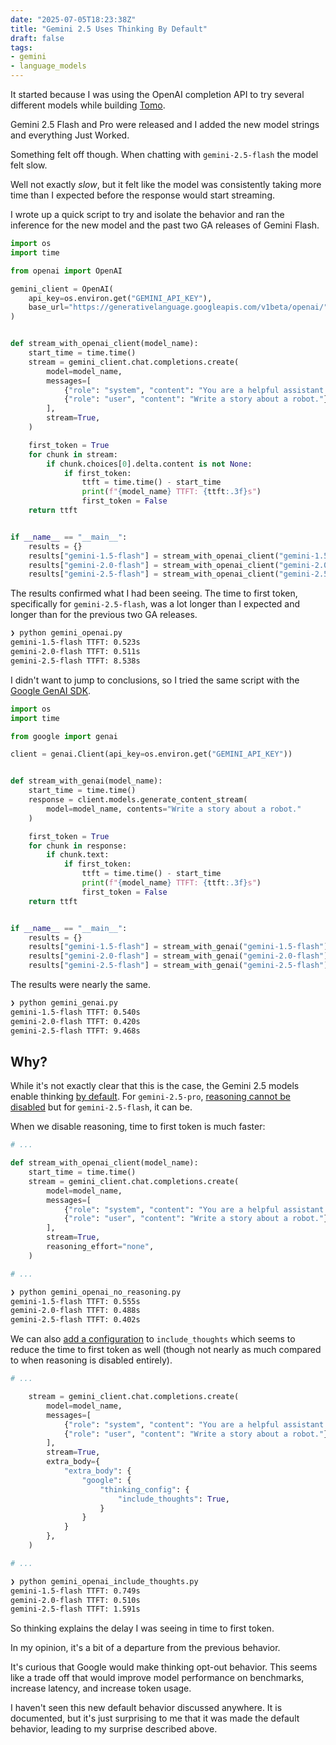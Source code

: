 ```yaml
---
date: "2025-07-05T18:23:38Z"
title: "Gemini 2.5 Uses Thinking By Default"
draft: false
tags:
- gemini
- language_models
---
```


It started because I was using the OpenAI completion API to try several different models while building [Tomo](https://wvlen.llc/apps/tomo).

Gemini 2.5 Flash and Pro were released and I added the new model strings and everything Just Worked.

Something felt off though.
When chatting with `gemini-2.5-flash` the model felt slow.

Well not exactly _slow_, but it felt like the model was consistently taking more time than I expected before the response would start streaming.

I wrote up a quick script to try and isolate the behavior and ran the inference for the new model and the past two GA releases of Gemini Flash.

```python {title="gemini_openai.py"}
import os
import time

from openai import OpenAI

gemini_client = OpenAI(
    api_key=os.environ.get("GEMINI_API_KEY"),
    base_url="https://generativelanguage.googleapis.com/v1beta/openai/",
)


def stream_with_openai_client(model_name):
    start_time = time.time()
    stream = gemini_client.chat.completions.create(
        model=model_name,
        messages=[
            {"role": "system", "content": "You are a helpful assistant."},
            {"role": "user", "content": "Write a story about a robot."},
        ],
        stream=True,
    )

    first_token = True
    for chunk in stream:
        if chunk.choices[0].delta.content is not None:
            if first_token:
                ttft = time.time() - start_time
                print(f"{model_name} TTFT: {ttft:.3f}s")
                first_token = False
    return ttft


if __name__ == "__main__":
    results = {}
    results["gemini-1.5-flash"] = stream_with_openai_client("gemini-1.5-flash")
    results["gemini-2.0-flash"] = stream_with_openai_client("gemini-2.0-flash")
    results["gemini-2.5-flash"] = stream_with_openai_client("gemini-2.5-flash")
```

The results confirmed what I had been seeing.
The time to first token, specifically for `gemini-2.5-flash`, was a lot longer than I expected and longer than for the previous two GA releases.

```sh
❯ python gemini_openai.py
gemini-1.5-flash TTFT: 0.523s
gemini-2.0-flash TTFT: 0.511s
gemini-2.5-flash TTFT: 8.538s
```

I didn't want to jump to conclusions, so I tried the same script with the [Google GenAI SDK](https://googleapis.github.io/python-genai/).

```python {title="gemini_genai.py"}
import os
import time

from google import genai

client = genai.Client(api_key=os.environ.get("GEMINI_API_KEY"))


def stream_with_genai(model_name):
    start_time = time.time()
    response = client.models.generate_content_stream(
        model=model_name, contents="Write a story about a robot."
    )

    first_token = True
    for chunk in response:
        if chunk.text:
            if first_token:
                ttft = time.time() - start_time
                print(f"{model_name} TTFT: {ttft:.3f}s")
                first_token = False
    return ttft


if __name__ == "__main__":
    results = {}
    results["gemini-1.5-flash"] = stream_with_genai("gemini-1.5-flash")
    results["gemini-2.0-flash"] = stream_with_genai("gemini-2.0-flash")
    results["gemini-2.5-flash"] = stream_with_genai("gemini-2.5-flash")
```

The results were nearly the same.

```sh
❯ python gemini_genai.py
gemini-1.5-flash TTFT: 0.540s
gemini-2.0-flash TTFT: 0.420s
gemini-2.5-flash TTFT: 9.468s
```

## Why?

While it's not exactly clear that this is the case, the Gemini 2.5 models enable thinking [by default](https://ai.google.dev/gemini-api/docs/models).
For `gemini-2.5-pro`, [reasoning cannot be disabled](https://ai.google.dev/gemini-api/docs/thinking#set-budget) but for `gemini-2.5-flash`, it can be.

When we disable reasoning, time to first token is much faster:

```python {title="gemini_openai_no_reasoning.py"}
# ...

def stream_with_openai_client(model_name):
    start_time = time.time()
    stream = gemini_client.chat.completions.create(
        model=model_name,
        messages=[
            {"role": "system", "content": "You are a helpful assistant."},
            {"role": "user", "content": "Write a story about a robot."},
        ],
        stream=True,
        reasoning_effort="none",
    )

# ...
```

```sh
❯ python gemini_openai_no_reasoning.py
gemini-1.5-flash TTFT: 0.555s
gemini-2.0-flash TTFT: 0.488s
gemini-2.5-flash TTFT: 0.402s
```

We can also [add a configuration](https://ai.google.dev/gemini-api/docs/openai#thinking) to `include_thoughts` which seems to reduce the time to first token as well (though not nearly as much compared to when reasoning is disabled entirely).

```python {title="gemini_openai_include_thoughts.py"}
# ...

    stream = gemini_client.chat.completions.create(
        model=model_name,
        messages=[
            {"role": "system", "content": "You are a helpful assistant."},
            {"role": "user", "content": "Write a story about a robot."},
        ],
        stream=True,
        extra_body={
            "extra_body": {
                "google": {
                    "thinking_config": {
                        "include_thoughts": True,
                    }
                }
            }
        },
    )

# ...
```

```sh
❯ python gemini_openai_include_thoughts.py
gemini-1.5-flash TTFT: 0.749s
gemini-2.0-flash TTFT: 0.510s
gemini-2.5-flash TTFT: 1.591s
```

So thinking explains the delay I was seeing in time to first token.

In my opinion, it's a bit of a departure from the previous behavior.

It's curious that Google would make thinking opt-out behavior.
This seems like a trade off that would improve model performance on benchmarks, increase latency, and increase token usage.

I haven't seen this new default behavior discussed anywhere.
It is documented, but it's just surprising to me that it was made the default behavior, leading to my surprise described above.
